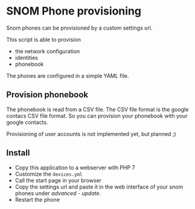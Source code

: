 # SNOM Phone provisioning

Snom phones can be provisioned by a custom settings url.

This script is able to provision
- the network configuration
- identities
- phonebook

The phones are configured in a simple YAML file.

## Provision phonebook
The phonebook is read from a CSV file. The CSV file format is the google contacs CSV file format. So you can provision your phonebook with your google contacts.

Provisioning of user accounts is not implemented yet, but planned ;)

## Install
- Copy this application to a webserver with PHP 7
- Customize the `devices.yml`
- Call the start page in your browser
- Copy the settings url and paste it in the web interface of your snom phones under _advanced_ - _update_.
- Restart the phone 